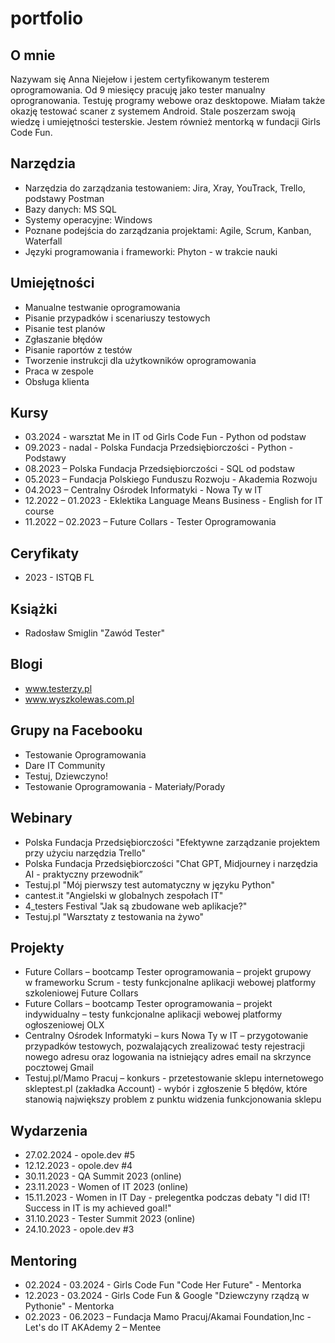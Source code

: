 # portfolio

## O mnie

Nazywam się Anna Niejełow i jestem certyfikowanym testerem oprogramowania. Od 9 miesięcy pracuję jako tester manualny oprogranowania. Testuję programy webowe oraz desktopowe. Miałam także okazję testować scaner z systemem Android. Stale poszerzam swoją wiedzę i umiejętności testerskie.
Jestem również mentorką w fundacji Girls Code Fun.

## Narzędzia

*  Narzędzia do zarządzania testowaniem: Jira, Xray, YouTrack, Trello, podstawy Postman
*  Bazy danych: MS SQL
*  Systemy operacyjne: Windows
*  Poznane podejścia do zarządzania projektami: Agile, Scrum, Kanban, Waterfall
*  Języki programowania i frameworki: Phyton - w trakcie nauki

## Umiejętności

* Manualne testwanie oprogramowania
* Pisanie przypadków i scenariuszy testowych
* Pisanie test planów
* Zgłaszanie błędów
* Pisanie raportów z testów
* Tworzenie instrukcji dla użytkowników oprogramowania
* Praca w zespole
* Obsługa klienta

## Kursy

* 03.2024 - warsztat Me in IT od Girls Code Fun - Python od podstaw
* 09.2023 - nadal - Polska Fundacja Przedsiębiorczości - Python - Podstawy 
* 08.2023 – Polska Fundacja Przedsiębiorczości - SQL od podstaw
* 05.2023 – Fundacja Polskiego Funduszu Rozwoju - Akademia Rozwoju
* 04.2O23 – Centralny Ośrodek Informatyki - Nowa Ty w IT
* 12.2022 – 01.2023 - Eklektika Language Means Business - English for IT course
* 11.2022 – 02.2023 – Future Collars - Tester Oprogramowania

## Ceryfikaty

* 2023 - ISTQB FL

## Książki

* Radosław Smiglin "Zawód Tester"

## Blogi

* www.testerzy.pl
* www.wyszkolewas.com.pl

## Grupy na Facebooku

* Testowanie Oprogramowania
* Dare IT Community
* Testuj, Dziewczyno!
* Testowanie Oprogramowania - Materiały/Porady

## Webinary

* Polska Fundacja Przedsiębiorczości "Efektywne zarządzanie projektem przy użyciu narzędzia Trello"
* Polska Fundacja Przedsiębiorczości "Chat GPT, Midjourney i narzędzia AI - praktyczny przewodnik”
* Testuj.pl "Mój pierwszy test automatyczny w języku Python"
* cantest.it "Angielski w globalnych zespołach IT"
* 4_testers Festival "Jak są zbudowane web aplikacje?"
* Testuj.pl "Warsztaty z testowania na żywo"
  
## Projekty

* Future Collars – bootcamp Tester oprogramowania – projekt grupowy w frameworku Scrum - testy funkcjonalne aplikacji webowej platformy szkoleniowej Future Collars
* Future Collars – bootcamp Tester oprogramowania – projekt indywidualny – testy funkcjonalne aplikacji webowej platformy ogłoszeniowej OLX
* Centralny Ośrodek Informatyki – kurs Nowa Ty w IT – przygotowanie przypadków testowych, pozwalających zrealizować testy rejestracji nowego adresu oraz logowania na       istniejący adres email na skrzynce pocztowej Gmail
* Testuj.pl/Mamo Pracuj – konkurs - przetestowanie sklepu internetowego skleptest.pl (zakładka Account) - wybór i zgłoszenie 5 błędów, które stanowią największy problem
z punktu widzenia funkcjonowania sklepu

## Wydarzenia

* 27.02.2024 - opole.dev #5
* 12.12.2023 - opole.dev #4
* 30.11.2023 - QA Summit 2023 (online)
* 23.11.2023 - Women of IT 2023 (online)
* 15.11.2023 - Women in IT Day - prelegentka podczas debaty "I did IT! Success in IT is my achieved goal!"
* 31.10.2023 - Tester Summit 2023 (online)
* 24.10.2023 - opole.dev #3

## Mentoring

* 02.2024 - 03.2024  - Girls Code Fun "Code Her Future" - Mentorka
* 12.2023 - 03.2024 - Girls Code Fun & Google "Dziewczyny rządzą w Pythonie" - Mentorka
* 02.2023 - 06.2023 – Fundacja Mamo Pracuj/Akamai Foundation,Inc - Let's do IT AKAdemy 2 – Mentee
